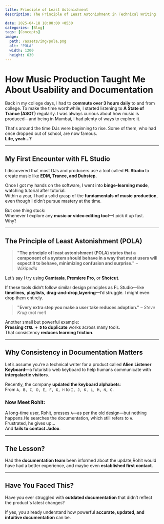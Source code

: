 ```yaml
---
title: Principle of Least Astonishment
description: The Principle of Least Astonishment in Technical Writing

date: 2025-04-18 10:00:00 +0530
categories: [Blog]
tags: [Concepts]
image:
  path: /assets/img/pola.png
  alt: "POLA"
  width: 1200
  height: 630
---
```


# How Music Production Taught Me About Usability and Documentation

Back in my college days, I had to **commute over 3 hours daily** to and from college. To make the time worthwhile, I started listening to **A State of Trance (ASOT)** regularly. I was always curious about how music is produced—and being in Mumbai, I had plenty of ways to explore it.

That's around the time DJs were beginning to rise. Some of them, who had once dropped out of school, are now famous.  
**Life, yeah...?**

---

## My First Encounter with FL Studio

I discovered that most DJs and producers use a tool called **FL Studio** to create music like **EDM, Trance, and Dubstep**.

Once I got my hands on the software, I went into **binge-learning mode**, watching tutorial after tutorial.  
Within a year, I had a solid grasp of the **fundamentals of music production**, even though I didn’t pursue mastery at the time.

But one thing stuck:  
Whenever I explore any **music or video editing tool**—I pick it up fast.  
Why?

---

## The Principle of Least Astonishment (POLA)

> **"The principle of least astonishment (POLA) states that a component of a system should behave in a way that most users will expect it to behave, minimizing confusion and surprise."** – *Wikipedia*

Let’s say I try using **Camtasia**, **Premiere Pro**, or **Shotcut**.

If these tools didn’t follow similar design principles as FL Studio—like **timelines**, **playlists**, **drag-and-drop**,**layering**—I’d struggle. I might even drop them entirely.

> **"Every extra step you make a user take reduces adoption."** – *Steve Krug* (not me!)

Another small but powerful example:  
**Pressing `CTRL + D` to duplicate** works across many tools.  
That consistency **reduces learning friction**.

---

## Why Consistency in Documentation Matters

Let’s assume you’re a technical writer for a product called **Alien Listener Keyboard**—a futuristic web keyboard to help humans communicate with **intergalactic visitors**.

Recently, the company **updated the keyboard alphabets**:  
From `A, B, C, D, E, F, G, H` to `I, J, K, L, M, N, O`.

### Now Meet Rohit:

A long-time user, Rohit, presses `A`—as per the old design—but nothing happens.He searches the documentation, which still refers to `A`.  
Frustrated, he gives up...  
And **fails to contact Jadoo**.

---

## The Lesson?

Had the **documentation team** been informed about the update,Rohit would have had a better experience, and maybe even **established first contact**.

---

## Have You Faced This?

Have you ever struggled with **outdated documentation** that didn’t reflect the product's latest changes?

If yes, you already understand how powerful **accurate, updated, and intuitive documentation** can be.

